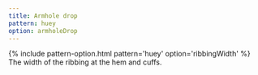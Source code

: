 ```yaml
---
title: Armhole drop
pattern: huey
option: armholeDrop
---
```

{% include pattern-option.html pattern='huey' option='ribbingWidth' %}
The width of the ribbing at the hem and cuffs.
